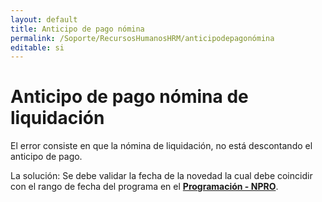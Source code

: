 ```yaml
---
layout: default
title: Anticipo de pago nómina
permalink: /Soporte/RecursosHumanosHRM/anticipodepagonómina
editable: si
---
```

# Anticipo de pago nómina de liquidación  

El error consiste en que la nómina de liquidación, no está descontando el anticipo de pago.  


La solución:  Se debe validar la fecha de la novedad la cual debe coincidir con el rango de fecha del programa en el [**Programación - NPRO**](http://docs.oasiscom.com/Operacion/hrm/nomina/nbasica/npro).  

